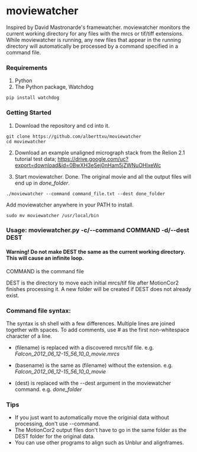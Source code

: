 # moviewatcher
Inspired by David Mastronarde's framewatcher. moviewatcher monitors the current working directory for any files with the mrcs or tif/tiff extensions. While moviewatcher is running, any new files that appear in the running directory will automatically be processed by a command specified in a command file.


### Requirements
1. Python
2. The Python package, Watchdog
```
pip install watchdog
```


### Getting Started

1. Download the repository and cd into it.
```
git clone https://github.com/alberttxu/moviewatcher
cd moviewatcher
```
2. Download an example unaligned micrograph stack from the Relion 2.1 tutorial test data; https://drive.google.com/uc?export=download&id=0BwXH3eSej0nHam5jZWNuOHlxeWc

3. Start moviewatcher. Done. The original movie and all the output files will end up in *done_folder*.
```
./moviewatcher --command command_file.txt --dest done_folder
```
Add moviewatcher anywhere in your PATH to install.
```
sudo mv moviewatcher /usr/local/bin
```


### Usage: moviewatcher.py -c/--command COMMAND -d/--dest DEST
#### Warning! Do not make DEST the same as the current working directory. This will cause an infinite loop.

COMMAND  is the command file

DEST     is the directory to move each initial mrcs/tif file after MotionCor2 finishes processing it. A new folder will be created if DEST does not already exist.

### Command file syntax:

The syntax is sh shell with a few differences. Multiple lines are joined together with spaces. To add comments, use *#* as the first non-whitespace character of a line.

  - (filename)  is replaced with a discovered mrcs/tif file. e.g. *Falcon_2012_06_12-15_56_10_0_movie.mrcs*

  - (basename)  is the same as (filename) without the extension. e.g. *Falcon_2012_06_12-15_56_10_0_movie*

  - (dest)      is replaced with the --dest argument in the moviewatcher command. e.g. *done_folder*


### Tips
  - If you just want to automatically move the originial data without processing, don't use --command.
  - The MotionCor2 output files don't have to go in the same folder as the DEST folder for the original data.
  - You can use other programs to align such as Unblur and alignframes.
